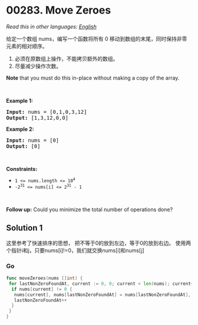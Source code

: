 # 00283. Move Zeroes

  _Read this in other languages:_
    [_English_](README.md)

<p>
给定一个数组 nums，编写一个函数将所有 0 移动到数组的末尾，同时保持非零元素的相对顺序。

1. 必须在原数组上操作，不能拷贝额外的数组。
2. 尽量减少操作次数。
</p>

<p><strong>Note</strong> that you must do this in-place without making a copy of the array.</p>

<p>&nbsp;</p>
<p><strong>Example 1:</strong></p>
<pre><strong>Input:</strong> nums = [0,1,0,3,12]
<strong>Output:</strong> [1,3,12,0,0]
</pre><p><strong>Example 2:</strong></p>
<pre><strong>Input:</strong> nums = [0]
<strong>Output:</strong> [0]
</pre>
<p>&nbsp;</p>
<p><strong>Constraints:</strong></p>

<ul>
	<li><code>1 &lt;= nums.length &lt;= 10<sup>4</sup></code></li>
	<li><code>-2<sup>31</sup> &lt;= nums[i] &lt;= 2<sup>31</sup> - 1</code></li>
</ul>

<p>&nbsp;</p>
<strong>Follow up:</strong> Could you minimize the total number of operations done?



## Solution 1

这里参考了快速排序的思想，
把不等于0的放到左边，等于0的放到右边。
使用两个指针i和j，只要nums[i]!=0，我们就交换nums[i]和nums[j]

### Go

```go
func moveZeroes(nums []int) {
 for lastNonZeroFoundAt, current := 0, 0; current < len(nums); current++ {
  if nums[current] != 0 {
   nums[current], nums[lastNonZeroFoundAt] = nums[lastNonZeroFoundAt], nums[current]
   lastNonZeroFoundAt++
  }
 }
}
```
